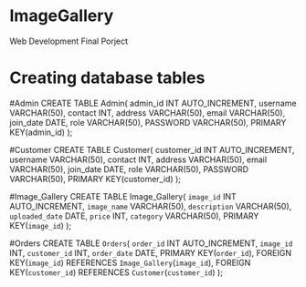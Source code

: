 # ImageGallery
Web Development Final Porject
# Creating database tables

#Admin
CREATE TABLE Admin(
    admin_id INT AUTO_INCREMENT,
    username VARCHAR(50),
    contact INT,
    address VARCHAR(50),
    email VARCHAR(50),
    join_date DATE,
    role VARCHAR(50),
    PASSWORD VARCHAR(50),
    PRIMARY KEY(admin_id)
);

#Customer
CREATE TABLE Customer(
    customer_id INT AUTO_INCREMENT,
    username VARCHAR(50),
    contact INT,
    address VARCHAR(50),
    email VARCHAR(50),
    join_date DATE,
    role VARCHAR(50),
    PASSWORD VARCHAR(50),
    PRIMARY KEY(customer_id)
);

#Image_Gallery
CREATE TABLE Image_Gallery( 
    `image_id` INT AUTO_INCREMENT, 
    `image_name` VARCHAR(50), 
    `description` VARCHAR(50), 
    `uploaded_date` DATE, 
    `price` INT, 
    `category` VARCHAR(50), 
    PRIMARY KEY(`image_id`) 
);

#Orders
CREATE TABLE `Orders`( 
    `order_id` INT AUTO_INCREMENT, 
    `image_id` INT, 
    `customer_id` INT, 
    `order_date` DATE, 
    PRIMARY KEY(`order_id`), 
    FOREIGN KEY(`image_id`) REFERENCES `Image_Gallery`(`image_id`), 
    FOREIGN KEY(`customer_id`) REFERENCES `Customer`(`customer_id`) 
);


